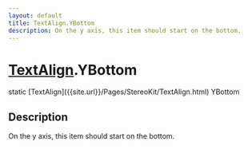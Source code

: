 ```yaml
---
layout: default
title: TextAlign.YBottom
description: On the y axis, this item should start on the bottom.
---
```

# [TextAlign]({{site.url}}/Pages/StereoKit/TextAlign.html).YBottom

<div class='signature' markdown='1'>
static [TextAlign]({{site.url}}/Pages/StereoKit/TextAlign.html) YBottom
</div>

## Description
On the y axis, this item should start on the bottom.

